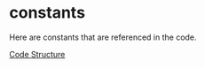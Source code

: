 # constants
Here are constants that are referenced in the code.

[Code Structure](docs/Structure.md)